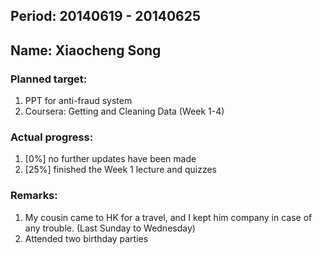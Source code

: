 ## Period: 20140619 - 20140625
## Name: Xiaocheng Song

### Planned target:
1.   PPT for anti-fraud system
2.   Coursera: Getting and Cleaning Data (Week 1-4)

### Actual progress:
1.   [0%] no further updates have been made
2.   [25%] finished the Week 1 lecture and quizzes

### Remarks:
1.   My cousin came to HK for a travel, and I kept him company in case of any trouble. (Last Sunday to Wednesday)
2.   Attended two birthday parties
